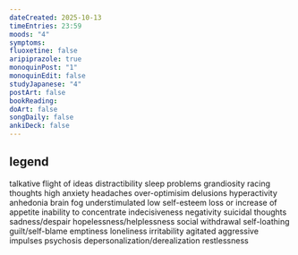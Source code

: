```yaml
---
dateCreated: 2025-10-13
timeEntries: 23:59
moods: "4"
symptoms:
fluoxetine: false
aripiprazole: true
monoquinPost: "1"
monoquinEdit: false
studyJapanese: "4"
postArt: false
bookReading:
doArt: false
songDaily: false
ankiDeck: false
---
```

## legend
talkative
flight of ideas
distractibility
sleep problems
grandiosity
racing thoughts
high anxiety
headaches
over-optimisim
delusions
hyperactivity
anhedonia
brain fog
understimulated
low self-esteem
loss or increase of appetite
inability to concentrate
indecisiveness
negativity
suicidal thoughts
sadness/despair
hopelessness/helplessness
social withdrawal
self-loathing
guilt/self-blame
emptiness
loneliness
irritability
agitated
aggressive impulses
psychosis
depersonalization/derealization
restlessness